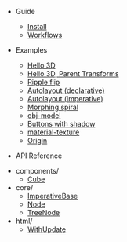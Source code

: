 -   Guide

    -   [Install](/install.md)
    -   [Workflows](/workflows.md)

-   Examples

    -   [Hello 3D](/examples/hello3d.md)
    -   [Hello 3D, Parent Transforms](/examples/hello3d-parent-transforms.md)
    -   [Ripple flip](/examples/ripple-flip.md)
    -   [Autolayout (declarative)](/examples/autolayout-declarative.md)
    -   [Autolayout (imperative)](/examples/autolayout-imperative.md)
    -   [Morphing spiral](/examples/spiral.md)
    -   [obj-model](/examples/obj-model.md)
    -   [Buttons with shadow](/examples/buttons-with-shadow.md)
    -   [material-texture](/examples/material-texture.md)
    -   [Origin](/examples/origin.md)

-   API Reference
<!-- __API_AUTOGENERATED_BEGIN__ -->
  - components/
    - [Cube](/api/components/Cube.md)
  - core/
    - [ImperativeBase](/api/core/ImperativeBase.md)
    - [Node](/api/core/Node.md)
    - [TreeNode](/api/core/TreeNode.md)
  - html/
    - [WithUpdate](/api/html/WithUpdate.md)

<!-- __API_AUTOGENERATED_END__ -->

<!-- -   [Miscellaneous Notes](/notes.md) -->
